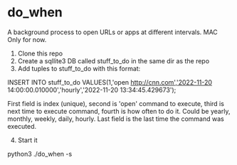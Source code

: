 # do_when
A background process to open URLs or apps at different intervals. MAC Only for now.

1. Clone this repo
2. Create a sqllite3 DB called stuff_to_do in the same dir as the repo
3. Add tuples to stuff_to_do with this format: 

INSERT INTO stuff_to_do VALUES(1,'open http://cnn.com','2022-11-20 14:00:00.010000','hourly','2022-11-20 13:34:45.429673');

First field is index (unique), second is 'open' command to execute, third is next time to execute command, fourth is how often to do it. Could be yearly, monthly, weekly, daily, hourly. Last field is the last time the command was executed.

4. Start it

python3 ./do_when -s
